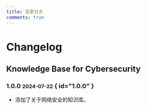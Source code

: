 ```yaml
---
title: 变更日志
comments: true
---
```


# Changelog

## Knowledge Base for Cybersecurity

### 1.0.0 <small>2024-07-22</small> { id="1.0.0" }

- 添加了关于网络安全的知识库。
